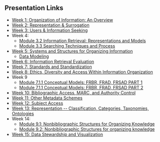 ## Presentation Links

- [Week 1: Organization of Information: An Overview](https://manika-lamba.github.io/S25-LIS5043/Week-1/#/title-slide)
- [Week 2: Representation & Surrogation](https://manika-lamba.github.io/S25-LIS5043/Week-2/#/title-slide)
- [Week 3: Users & Information Seeking](https://manika-lamba.github.io/S25-LIS5043/Week-3/#/title-slide)
- Week 4:
  - [Module 3.2 Information Retrieval: Representations and Models](https://manika-lamba.github.io/S25-LIS5043/Week-4_part1/#/title-slide)
  - [Module 3.3 Searching Techniques and Process](https://manika-lamba.github.io/S25-LIS5043/Week-4_part2/#/title-slide)
- [Week 5: Systems and Structures for Organizing Information](https://manika-lamba.github.io/S25-LIS5043/Week-5/#/title-slide)
  - [Data Modeling](https://manika-lamba.github.io/S25-LIS5043/data-modeling/#/title-slide)
- [Week 6: Information Retrieval Evaluation](https://manika-lamba.github.io/S25-LIS5043/Week-6/#/title-slide)
- [Week 7: Standards and Standardization](https://manika-lamba.github.io/S25-LIS5043/Week-7/#/title-slide)
- [Week 8: Ethics, Diversity and Access  Within Information Organization](https://manika-lamba.github.io/S25-LIS5043/Week-8/#/title-slide)
- Week 9
  - [Module 7.1.1 Conceptual Models: FRBR, FRAD, FRSAD PART 1](https://manika-lamba.github.io/S25-LIS5043/Week-9_part1/#/title-slide)
  - [Module 7.1.1 Conceptual Models: FRBR, FRAD, FRSAD PART 2](https://manika-lamba.github.io/S25-LIS5043/Week-9_part2/#/title-slide)
- [Week 10: Bibliographic Access, MARC, and Authority Control](https://manika-lamba.github.io/S25-LIS5043/Week-10/#/title-slide)
- [Week 11: Other Metadata Schemes](https://manika-lamba.github.io/S25-LIS5043/Week-11/#/title-slide)
- [Week 12: Subject Access](https://manika-lamba.github.io/S25-LIS5043/Week-12/#/title-slide)
- [Week 13: Representation -- Classification, Categories, Taxonomies, Ontologies](https://manika-lamba.github.io/S25-LIS5043/Week-13/#/title-slide)
- Week 14:
    - [Module 9.1: Nonbibliographic Structures for Organizing Knowledge](https://manika-lamba.github.io/S25-LIS5043/Week-14_part1/#/title-slide)
    - [Module 9.2: Nonbibliographic Structures for organizing knowledge](https://manika-lamba.github.io/S25-LIS5043/Week-14_part2/#/title-slide)
- [Week 15: Data Stewardship and Visualization](https://manika-lamba.github.io/S25-LIS5043/Week-15/#/title-slide)
